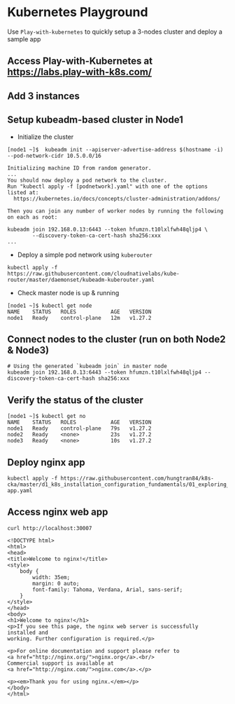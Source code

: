 # Kubernetes Playground

Use `Play-with-kubernetes` to quickly setup a 3-nodes cluster and deploy a sample app

## Access Play-with-Kubernetes at https://labs.play-with-k8s.com/

## Add 3 instances

## Setup kubeadm-based cluster in Node1

- Initialize the cluster

```
[node1 ~]$  kubeadm init --apiserver-advertise-address $(hostname -i) --pod-network-cidr 10.5.0.0/16

Initializing machine ID from random generator.
...
You should now deploy a pod network to the cluster.
Run "kubectl apply -f [podnetwork].yaml" with one of the options listed at:
  https://kubernetes.io/docs/concepts/cluster-administration/addons/

Then you can join any number of worker nodes by running the following on each as root:

kubeadm join 192.168.0.13:6443 --token hfumzn.t10lxlfwh48qljp4 \
        --discovery-token-ca-cert-hash sha256:xxx
...
```

- Deploy a simple pod network using `kuberouter`

```
kubectl apply -f https://raw.githubusercontent.com/cloudnativelabs/kube-router/master/daemonset/kubeadm-kuberouter.yaml
```

- Check master node is up & running

```
[node1 ~]$ kubectl get node
NAME    STATUS   ROLES           AGE   VERSION
node1   Ready    control-plane   12m   v1.27.2
```

## Connect nodes to the cluster (run on both Node2 & Node3)

```
# Using the generated `kubeadm join` in master node
kubeadm join 192.168.0.13:6443 --token hfumzn.t10lxlfwh48qljp4 --discovery-token-ca-cert-hash sha256:xxx
```

## Verify the status of the cluster

```
[node1 ~]$ kubectl get no
NAME    STATUS   ROLES           AGE   VERSION
node1   Ready    control-plane   79s   v1.27.2
node2   Ready    <none>          23s   v1.27.2
node3   Ready    <none>          10s   v1.27.2
```

## Deploy nginx app

```
kubectl apply -f https://raw.githubusercontent.com/hungtran84/k8s-cka/master/d1_k8s_installation_configuration_fundamentals/01_exploring_k8_architecture/nginx-app.yaml
```

## Access nginx web app

```
curl http://localhost:30007

<!DOCTYPE html>
<html>
<head>
<title>Welcome to nginx!</title>
<style>
    body {
        width: 35em;
        margin: 0 auto;
        font-family: Tahoma, Verdana, Arial, sans-serif;
    }
</style>
</head>
<body>
<h1>Welcome to nginx!</h1>
<p>If you see this page, the nginx web server is successfully installed and
working. Further configuration is required.</p>

<p>For online documentation and support please refer to
<a href="http://nginx.org/">nginx.org</a>.<br/>
Commercial support is available at
<a href="http://nginx.com/">nginx.com</a>.</p>

<p><em>Thank you for using nginx.</em></p>
</body>
</html>
```